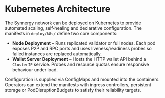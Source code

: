 # Kubernetes Architecture

The Synnergy network can be deployed on Kubernetes to provide automated
scaling, self‑healing and declarative configuration.  The manifests in
`deploy/k8s/` define two core components:

- **Node Deployment** – Runs replicated validator or full nodes. Each pod
  exposes P2P and RPC ports and uses liveness/readiness probes so failed
  instances are replaced automatically.
- **Wallet Server Deployment** – Hosts the HTTP wallet API behind a
  `ClusterIP` service. Probes and resource quotas ensure responsive
  behaviour under load.

Configuration is supplied via ConfigMaps and mounted into the containers.
Operators can extend the manifests with ingress controllers, persistent
storage or PodDisruptionBudgets to satisfy their reliability targets.
